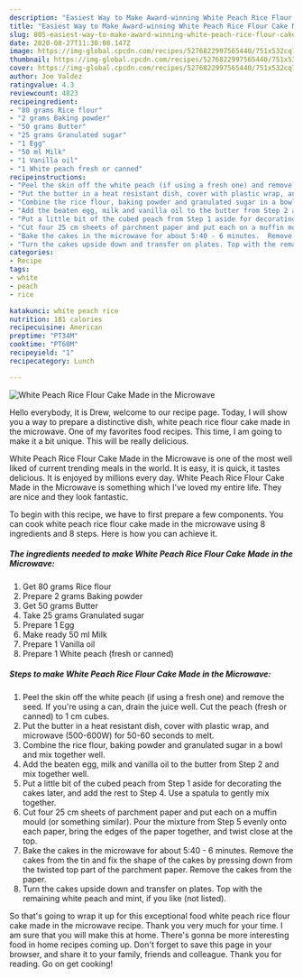 ```yaml
---
description: "Easiest Way to Make Award-winning White Peach Rice Flour Cake Made in the Microwave"
title: "Easiest Way to Make Award-winning White Peach Rice Flour Cake Made in the Microwave"
slug: 805-easiest-way-to-make-award-winning-white-peach-rice-flour-cake-made-in-the-microwave
date: 2020-08-27T11:30:08.147Z
image: https://img-global.cpcdn.com/recipes/5276822997565440/751x532cq70/white-peach-rice-flour-cake-made-in-the-microwave-recipe-main-photo.jpg
thumbnail: https://img-global.cpcdn.com/recipes/5276822997565440/751x532cq70/white-peach-rice-flour-cake-made-in-the-microwave-recipe-main-photo.jpg
cover: https://img-global.cpcdn.com/recipes/5276822997565440/751x532cq70/white-peach-rice-flour-cake-made-in-the-microwave-recipe-main-photo.jpg
author: Joe Valdez
ratingvalue: 4.3
reviewcount: 4823
recipeingredient:
- "80 grams Rice flour"
- "2 grams Baking powder"
- "50 grams Butter"
- "25 grams Granulated sugar"
- "1 Egg"
- "50 ml Milk"
- "1 Vanilla oil"
- "1 White peach fresh or canned"
recipeinstructions:
- "Peel the skin off the white peach (if using a fresh one) and remove the seed.  If you&#39;re using a can,  drain the juice well. Cut the peach (fresh or canned) to 1 cm cubes."
- "Put the butter in a heat resistant dish, cover with plastic wrap, and microwave (500-600W) for 50-60 seconds to melt."
- "Combine the rice flour, baking powder and granulated sugar in a bowl and mix together well."
- "Add the beaten egg, milk and vanilla oil to the butter from Step 2 and mix together well."
- "Put a little bit of the cubed peach from Step 1 aside for decorating the cakes later, and add the rest to Step 4.  Use a spatula to gently mix together."
- "Cut four 25 cm sheets of parchment paper and put each on a muffin mould (or something similar). Pour the mixture from Step 5 evenly onto each paper, bring the edges of the paper together, and twist close at the top."
- "Bake the cakes in the microwave for about 5:40 - 6 minutes.  Remove the cakes from the tin and fix the shape of the cakes by pressing down from the twisted top part of the parchment paper. Remove the cakes from the paper."
- "Turn the cakes upside down and transfer on plates. Top with the remaining white peach and mint, if you like (not listed)."
categories:
- Recipe
tags:
- white
- peach
- rice

katakunci: white peach rice 
nutrition: 181 calories
recipecuisine: American
preptime: "PT34M"
cooktime: "PT60M"
recipeyield: "1"
recipecategory: Lunch

---
```



![White Peach Rice Flour Cake Made in the Microwave](https://img-global.cpcdn.com/recipes/5276822997565440/751x532cq70/white-peach-rice-flour-cake-made-in-the-microwave-recipe-main-photo.jpg)

Hello everybody, it is Drew, welcome to our recipe page. Today, I will show you a way to prepare a distinctive dish, white peach rice flour cake made in the microwave. One of my favorites food recipes. This time, I am going to make it a bit unique. This will be really delicious.



White Peach Rice Flour Cake Made in the Microwave is one of the most well liked of current trending meals in the world. It is easy, it is quick, it tastes delicious. It is enjoyed by millions every day. White Peach Rice Flour Cake Made in the Microwave is something which I've loved my entire life. They are nice and they look fantastic.


To begin with this recipe, we have to first prepare a few components. You can cook white peach rice flour cake made in the microwave using 8 ingredients and 8 steps. Here is how you can achieve it.

<!--inarticleads1-->

##### The ingredients needed to make White Peach Rice Flour Cake Made in the Microwave:

1. Get 80 grams Rice flour
1. Prepare 2 grams Baking powder
1. Get 50 grams Butter
1. Take 25 grams Granulated sugar
1. Prepare 1 Egg
1. Make ready 50 ml Milk
1. Prepare 1 Vanilla oil
1. Prepare 1 White peach (fresh or canned)




<!--inarticleads2-->

##### Steps to make White Peach Rice Flour Cake Made in the Microwave:

1. Peel the skin off the white peach (if using a fresh one) and remove the seed.  If you&#39;re using a can,  drain the juice well. Cut the peach (fresh or canned) to 1 cm cubes.
1. Put the butter in a heat resistant dish, cover with plastic wrap, and microwave (500-600W) for 50-60 seconds to melt.
1. Combine the rice flour, baking powder and granulated sugar in a bowl and mix together well.
1. Add the beaten egg, milk and vanilla oil to the butter from Step 2 and mix together well.
1. Put a little bit of the cubed peach from Step 1 aside for decorating the cakes later, and add the rest to Step 4.  Use a spatula to gently mix together.
1. Cut four 25 cm sheets of parchment paper and put each on a muffin mould (or something similar). Pour the mixture from Step 5 evenly onto each paper, bring the edges of the paper together, and twist close at the top.
1. Bake the cakes in the microwave for about 5:40 - 6 minutes.  Remove the cakes from the tin and fix the shape of the cakes by pressing down from the twisted top part of the parchment paper. Remove the cakes from the paper.
1. Turn the cakes upside down and transfer on plates. Top with the remaining white peach and mint, if you like (not listed).




So that's going to wrap it up for this exceptional food white peach rice flour cake made in the microwave recipe. Thank you very much for your time. I am sure that you will make this at home. There's gonna be more interesting food in home recipes coming up. Don't forget to save this page in your browser, and share it to your family, friends and colleague. Thank you for reading. Go on get cooking!
